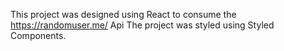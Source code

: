 This project was designed using React to consume the https://randomuser.me/  Api
The project was styled using Styled Components.
